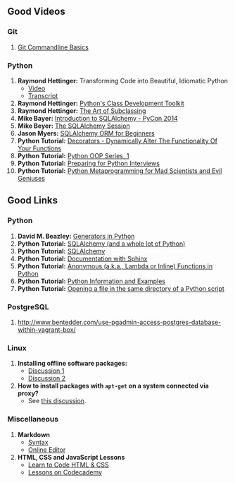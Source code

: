 ## Good Videos


### Git

1.  [Git Commandline Basics](https://www.youtube.com/watch?v=HVsySz-h9r4)

### Python

1.  **Raymond Hettinger:** Transforming Code into Beautiful, Idiomatic Python
      * [Video](https://www.youtube.com/watch?v=OSGv2VnC0go) 
      * [Transcript](https://gist.github.com/JeffPaine/6213790)
1.  **Raymond Hettinger:** [Python's Class Development Toolkit](https://www.youtube.com/watch?v=HTLu2DFOdTg)
1.  **Raymond Hettinger:** [The Art of Subclassing](https://www.youtube.com/watch?v=miGolgp9xq8)
1.  **Mike Bayer:** [Introduction to SQLAlchemy - PyCon 2014](https://www.youtube.com/watch?v=P141KRbxVKc)
1.  **Mike Beyer:** [The SQLAlchemy Session](https://www.youtube.com/watch?v=PKAdehPHOMo)
1.  **Jason Myers:** [SQLAlchemy ORM for Beginners](https://www.youtube.com/watch?v=51RpDZKShiw)
1.  **Python Tutorial:**  [Decorators - Dynamically Alter The Functionality Of Your Functions](https://www.youtube.com/watch?v=FsAPt_9Bf3U)
1.  **Python Tutorial:** [Python OOP Series, 1](https://www.youtube.com/watch?v=FsAPt_9Bf3U)
1.  **Python Tutorial:** [Preparing for Python Interviews](https://www.youtube.com/watch?v=DEwgZNC-KyE)
1.  **Python Tutorial:** [Python Metaprogramming for Mad Scientists and Evil Geniuses](https://www.youtube.com/watch?v=Adr_QuDZxuM)


## Good Links

### Python

1.  **David M. Beazley:**  [Generators in Python](http://www.dabeaz.com/generators/)
2.  **Python Tutorial:**  [SQLAlchemy (and a whole lot of Python)](https://www.fullstackpython.com/sqlalchemy.html)
3.  **Python Tutorial:**  [SQLAlchemy](http://www.rmunn.com/sqlalchemy-tutorial/tutorial.html)
4.  **Python Tutorial:**  [Documentation with Sphinx](http://pyvideo.org/pycon-us-2013/documenting-your-project-in-sphinx.html)
5.  **Python Tutorial:**  [Anonymous (a.k.a., Lambda or Inline) Functions in Python]( http://www.secnetix.de/olli/Python/lambda_functions.hawk)
6.  **Python Tutorial:**  [Python Information and Examples](http://www.secnetix.de/olli/Python/)
7.  **Python Tutorial:**  [Opening a file in the same directory of a Python script](http://stackoverflow.com/questions/4060221/how-to-reliably-open-a-file-in-the-same-directory-as-a-python-script)

### PostgreSQL

1. http://www.bentedder.com/use-pgadmin-access-postgres-database-within-vagrant-box/

### Linux

1. **Installing offline software packages:** 
      *  [Discussion 1](https://askubuntu.com/questions/25961/how-do-i-install-a-tar-gz-or-tar-bz2-file)
      *  [Discussion 2](https://askubuntu.com/questions/191390/how-to-use-sudo-command-to-install-tar-gz)      
1.  **How to install packages with `apt-get` on a system connected via proxy?**
      *  See [this discussion](https://askubuntu.com/questions/89437/how-to-install-packages-with-apt-get-on-a-system-connected-via-proxy).
      
### Miscellaneous

1.  **Markdown**  
      *  [Syntax](https://daringfireball.net/projects/markdown/syntax)      
      *  [Online Editor](https://stackedit.io/editor)
1.  **HTML, CSS and JavaScript Lessons**
      *  [Learn to Code HTML & CSS](http://learn.shayhowe.com/)
      *  [Lessons on Codecademy](http://codeacademy.com/)
